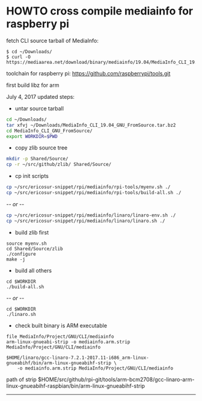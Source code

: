 # HOWTO cross compile mediainfo for raspberry pi

fetch CLI source tarball of MediaInfo:
```
$ cd ~/Downloads/
$ curl -O https://mediaarea.net/download/binary/mediainfo/19.04/MediaInfo_CLI_19.04_GNU_FromSource.tar.bz2
```

toolchain for raspberry pi:
https://github.com/raspberrypi/tools.git

first build libz for arm

July 4, 2017 updated steps:

* untar source tarball
```bash
cd ~/Downloads/
tar xfvj ~/Downloads/MediaInfo_CLI_19.04_GNU_FromSource.tar.bz2
cd MediaInfo_CLI_GNU_FromSource/
export WORKDIR=$PWD
```

* copy zlib source tree
```bash
mkdir -p Shared/Source/
cp -r ~/src/github/zlib/ Shared/Source/
```

* cp init scripts
```bash
cp ~/src/ericosur-snippet/rpi/mediainfo/rpi-tools/myenv.sh ./
cp ~/src/ericosur-snippet/rpi/mediainfo/rpi-tools/build-all.sh ./
```
  -*- or -*-
```bash
cp ~/src/ericosur-snippet/rpi/mediainfo/linaro/linaro-env.sh ./
cp ~/src/ericosur-snippet/rpi/mediainfo/linaro/linaro.sh ./
```


* build zlib first
```
source myenv.sh
cd Shared/Source/zlib
./configure
make -j
```

* build all others
```
cd $WORKDIR
./build-all.sh
```
  -*- or -*-

```
cd $WORKDIR
./linaro.sh
```


* check built binary is ARM executable

```
file MediaInfo/Project/GNU/CLI/mediainfo
arm-linux-gnueabi-strip -o mediainfo.arm.strip MediaInfo/Project/GNU/CLI/mediainfo

$HOME/linaro/gcc-linaro-7.2.1-2017.11-i686_arm-linux-gnueabihf/bin/arm-linux-gnueabihf-strip \
    -o mediainfo.arm.strip MediaInfo/Project/GNU/CLI/mediainfo
```

path of strip
$HOME/src/github/rpi-git/tools/arm-bcm2708/gcc-linaro-arm-linux-gnueabihf-raspbian/bin/arm-linux-gnueabihf-strip


--------------------------------------------------------------
